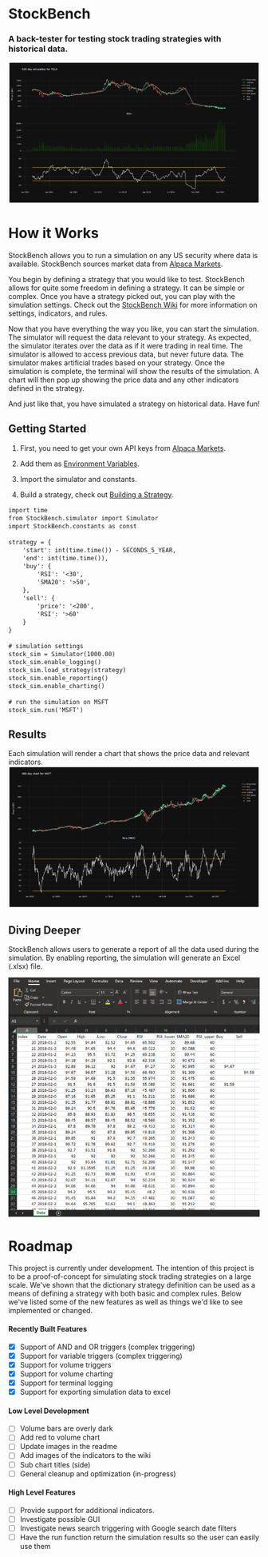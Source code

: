 # StockBench
### A back-tester for testing stock trading strategies with historical data.

![chart](https://github.com/jocon15/StockBench/blob/master/images/TSLA.png)

# How it Works
StockBench allows you to run a simulation on any US security where data is available. StockBench sources market data from [Alpaca Markets](https://alpaca.markets/).

You begin by defining a strategy that you would like to test. StockBench allows for quite some freedom in defining a strategy. It can be simple or complex. Once you have a strategy picked out, you can play with the simulation settings. Check out the [StockBench Wiki](https://github.com/jocon15/StockBench/wiki) for more information on settings, indicators, and rules.

Now that you have everything the way you like, you can start the simulation. The simulator will request the data relevant to your strategy. As expected, the simulator iterates over the data as if it were trading in real time. The simulator is allowed to access previous data, but never future data. The simulator makes artificial trades based on your strategy. Once the simulation is complete, the terminal will show the results of the simulation. A chart will then pop up showing the price data and any other indicators defined in the strategy.

And just like that, you have simulated a strategy on historical data. Have fun!

## Getting Started
1. First, you need to get your own API keys from [Alpaca Markets](https://alpaca.markets/).

2. Add them as [Environment Variables](https://github.com/jocon15/StockBench/wiki/Environment-Variables).

3. Import the simulator and constants.

4. Build a strategy, check out [Building a Strategy](https://github.com/jocon15/StockBench/wiki/Building-a-Strategy).

```
import time
from StockBench.simulator import Simulator
import StockBench.constants as const

strategy = {
    'start': int(time.time()) - SECONDS_5_YEAR,
    'end': int(time.time()),
    'buy': {
        'RSI': '<30',
        'SMA20': '>50',
    },
    'sell': {
        'price': '<200',
        'RSI': '>60'
    }
}

# simulation settings
stock_sim = Simulator(1000.00)
stock_sim.enable_logging()
stock_sim.load_strategy(strategy)
stock_sim.enable_reporting()
stock_sim.enable_charting()

# run the simulation on MSFT
stock_sim.run('MSFT')

```

## Results
Each simulation will render a chart that shows the price data and relevant indicators.
![chart](https://github.com/jocon15/StockBench/blob/master/images/MSFT.png)


## Diving Deeper
StockBench allows users to generate a report of all the data used during the simulation. By enabling reporting, the simulation will generate an Excel (.xlsx) file.

![report](https://github.com/jocon15/StockBench/blob/master/images/excel.png)

# Roadmap
This project is currently under development. The intention of this project is to be a proof-of-concept for simulating stock trading strategies on a large scale. We've shown that the dictionary strategy definition can be used as a means of defining a strategy with both basic and complex rules. Below we've listed some of the new features as well as things we'd like to see implemented or changed.


#### Recently Built Features
- [x] Support of AND and OR triggers (complex triggering)
- [x] Support for variable triggers (complex triggering)
- [x] Support for volume triggers
- [x] Support for volume charting
- [x] Support for terminal logging
- [x] Support for exporting simulation data to excel

#### Low Level Development
- [ ] Volume bars are overly dark
- [ ] Add red to volume chart
- [ ] Update images in the readme
- [ ] Add images of the indicators to the wiki
- [ ] Sub chart titles (side)
- [ ] General cleanup and optimization (in-progress)

#### High Level Features
- [ ] Provide support for additional indicators.
- [ ] Investigate possible GUI
- [ ] Investigate news search triggering with Google search date filters
- [ ] Have the run function return the simulation results so the user can easily use them
